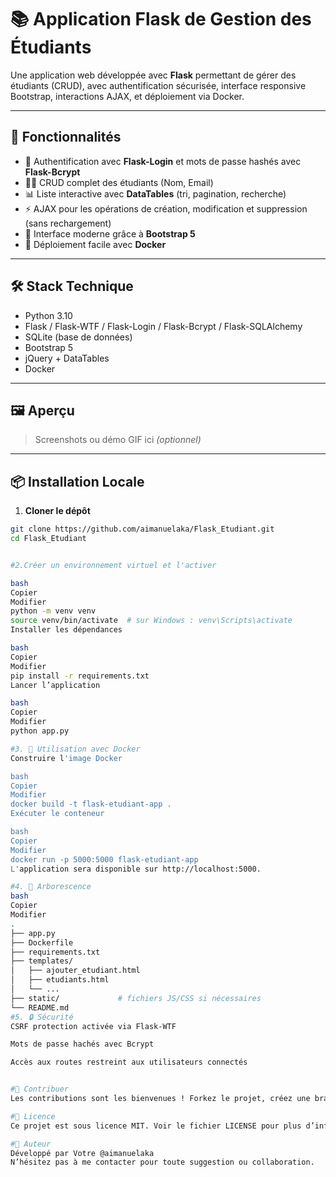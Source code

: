 # 📚 Application Flask de Gestion des Étudiants

Une application web développée avec **Flask** permettant de gérer des étudiants (CRUD), avec authentification sécurisée, interface responsive Bootstrap, interactions AJAX, et déploiement via Docker.

---

## 🚀 Fonctionnalités

- 🔐 Authentification avec **Flask-Login** et mots de passe hashés avec **Flask-Bcrypt**
- 🧑‍🎓 CRUD complet des étudiants (Nom, Email)
- 📊 Liste interactive avec **DataTables** (tri, pagination, recherche)
- ⚡️ AJAX pour les opérations de création, modification et suppression (sans rechargement)
- 🎨 Interface moderne grâce à **Bootstrap 5**
- 🐳 Déploiement facile avec **Docker**

---

## 🛠️ Stack Technique

- Python 3.10
- Flask / Flask-WTF / Flask-Login / Flask-Bcrypt / Flask-SQLAlchemy
- SQLite (base de données)
- Bootstrap 5
- jQuery + DataTables
- Docker

---

## 🖼️ Aperçu

> Screenshots ou démo GIF ici *(optionnel)*

---

## 📦 Installation Locale

1. **Cloner le dépôt**

```bash
git clone https://github.com/aimanuelaka/Flask_Etudiant.git
cd Flask_Etudiant


#2.Créer un environnement virtuel et l'activer

bash
Copier
Modifier
python -m venv venv
source venv/bin/activate  # sur Windows : venv\Scripts\activate
Installer les dépendances

bash
Copier
Modifier
pip install -r requirements.txt
Lancer l’application

bash
Copier
Modifier
python app.py

#3. 🐳 Utilisation avec Docker
Construire l'image Docker

bash
Copier
Modifier
docker build -t flask-etudiant-app .
Exécuter le conteneur

bash
Copier
Modifier
docker run -p 5000:5000 flask-etudiant-app
L'application sera disponible sur http://localhost:5000.

#4. 📁 Arborescence
bash
Copier
Modifier
.
├── app.py
├── Dockerfile
├── requirements.txt
├── templates/
│   ├── ajouter_etudiant.html
│   ├── etudiants.html
│   └── ...
├── static/             # fichiers JS/CSS si nécessaires
└── README.md
#5. 🔒 Sécurité
CSRF protection activée via Flask-WTF

Mots de passe hachés avec Bcrypt

Accès aux routes restreint aux utilisateurs connectés


#🤝 Contribuer
Les contributions sont les bienvenues ! Forkez le projet, créez une branche, soumettez un pull request.

#📄 Licence
Ce projet est sous licence MIT. Voir le fichier LICENSE pour plus d’informations.

#👤 Auteur
Développé par Votre @aimanuelaka
N’hésitez pas à me contacter pour toute suggestion ou collaboration.
